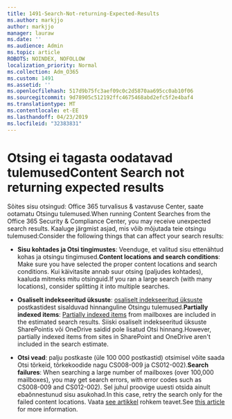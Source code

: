 ```yaml
---
title: 1491-Search-Not-returning-Expected-Results
ms.author: markjjo
author: markjjo
manager: lauraw
ms.date: ''
ms.audience: Admin
ms.topic: article
ROBOTS: NOINDEX, NOFOLLOW
localization_priority: Normal
ms.collection: Adm_O365
ms.custom: 1491
ms.assetid: ''
ms.openlocfilehash: 517d9b75fc3aef09c0c2d5870aa695cc0ab10f06
ms.sourcegitcommit: 9d78905c512192ffc4675468abd2efc5f2e4baf4
ms.translationtype: MT
ms.contentlocale: et-EE
ms.lasthandoff: 04/23/2019
ms.locfileid: "32383831"
---
```

# <a name="content-search-not-returning-expected-results"></a><span data-ttu-id="cd9f3-102">Otsing ei tagasta oodatavad tulemused</span><span class="sxs-lookup"><span data-stu-id="cd9f3-102">Content Search not returning expected results</span></span>

<span data-ttu-id="cd9f3-103">Sõites sisu otsingud: Office 365 turvalisus & vastavuse Center, saate ootamatu Otsingu tulemused.</span><span class="sxs-lookup"><span data-stu-id="cd9f3-103">When running Content Searches from the Office 365 Security & Compliance Center, you may receive unexpected search results.</span></span> <span data-ttu-id="cd9f3-104">Kaaluge järgmist asjad, mis võib mõjutada teie otsingu tulemused:</span><span class="sxs-lookup"><span data-stu-id="cd9f3-104">Consider the following things that can affect your search results:</span></span>

- <span data-ttu-id="cd9f3-105">**Sisu kohtades ja Otsi tingimustes**: Veenduge, et valitud sisu ettenähtud kohas ja otsingu tingimused.</span><span class="sxs-lookup"><span data-stu-id="cd9f3-105">**Content locations and search conditions**: Make sure you have selected the proper content locations and search conditions.</span></span> <span data-ttu-id="cd9f3-106">Kui käivitasite annab suur otsing (paljudes kohtades), kaaluda mitmeks mitu otsinguid.</span><span class="sxs-lookup"><span data-stu-id="cd9f3-106">If you ran a large search (with many locations), consider splitting it into multiple searches.</span></span>

- <span data-ttu-id="cd9f3-107">**Osaliselt indekseeritud üksuste**: [osaliselt indekseeritud üksuste](https://docs.microsoft.com/office365/securitycompliance/partially-indexed-items-in-content-search) postkastidest sisalduvad hinnanguline Otsingu tulemused.</span><span class="sxs-lookup"><span data-stu-id="cd9f3-107">**Partially indexed items**:  [Partially indexed items](https://docs.microsoft.com/office365/securitycompliance/partially-indexed-items-in-content-search) from mailboxes are included in the estimated search results.</span></span> <span data-ttu-id="cd9f3-108">Siiski osaliselt indekseeritud üksuste SharePointis või OneDrive saidid pole lisatud Otsi hinnang.</span><span class="sxs-lookup"><span data-stu-id="cd9f3-108">However, partially indexed items from sites in SharePoint and OneDrive aren't included in the search estimate.</span></span>

- <span data-ttu-id="cd9f3-109">**Otsi vead**: palju postkaste (üle 100 000 postkastid) otsimisel võite saada Otsi tõrkeid, tõrkekoodide nagu CS008-009 ja CS012-002).</span><span class="sxs-lookup"><span data-stu-id="cd9f3-109">**Search failures**: When searching a large number of mailboxes (over 100,000 mailboxes), you may get search errors, with error codes such as CS008-009 and CS012-002).</span></span> <span data-ttu-id="cd9f3-110">Sel juhul proovige uuesti otsida ainult ebaõnnestunud sisu asukohad.</span><span class="sxs-lookup"><span data-stu-id="cd9f3-110">In this case, retry the search only for the failed content locations.</span></span> <span data-ttu-id="cd9f3-111">Vaata [see artikkel](https://docs.microsoft.com/office365/securitycompliance/retry-failed-content-search) rohkem teavet.</span><span class="sxs-lookup"><span data-stu-id="cd9f3-111">See  [this article](https://docs.microsoft.com/office365/securitycompliance/retry-failed-content-search) for more information.</span></span>
